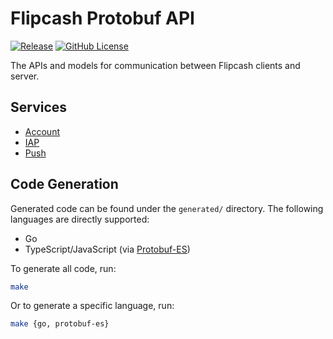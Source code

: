 # Flipcash Protobuf API

[![Release](https://img.shields.io/github/v/release/code-payments/flipcash-protobuf-api.svg)](https://github.com/code-payments/flipcash-protobuf-api/releases/latest)
[![GitHub License](https://img.shields.io/badge/license-MIT-lightgrey.svg?style=flat)](https://github.com/code-payments/flipcash-protobuf-api/blob/main/LICENSE.md)

The APIs and models for communication between Flipcash clients and server.

## Services

- [Account](https://github.com/code-payments/flipcash-protobuf-api/blob/main/proto/account/v1/account_service.proto)
- [IAP](https://github.com/code-payments/flipcash-protobuf-api/blob/main/proto/iap/v1/iap_service.proto)
- [Push](https://github.com/code-payments/flipcash-protobuf-api/blob/main/proto/push/v1/push_service.proto)

## Code Generation

Generated code can be found under the `generated/` directory. The following languages are directly supported:
- Go
- TypeScript/JavaScript (via [Protobuf-ES](https://github.com/bufbuild/protobuf-es))

To generate all code, run:

```bash
make
```

Or to generate a specific language, run:

```bash
make {go, protobuf-es}
```
